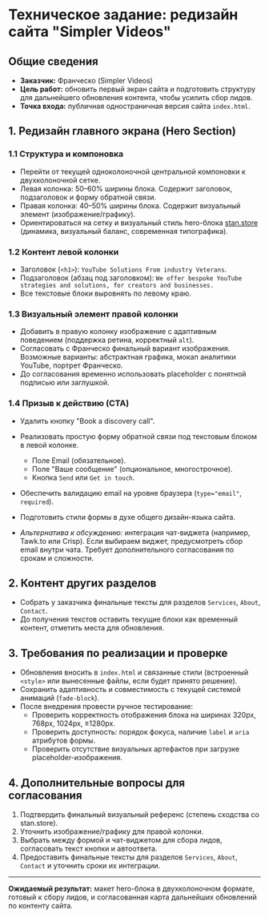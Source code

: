 # Техническое задание: редизайн сайта "Simpler Videos"

## Общие сведения
- **Заказчик:** Франческо (Simpler Videos)
- **Цель работ:** обновить первый экран сайта и подготовить структуру для дальнейшего обновления контента, чтобы усилить сбор лидов.
- **Точка входа:** публичная одностраничная версия сайта `index.html`.

## 1. Редизайн главного экрана (Hero Section)
### 1.1 Структура и компоновка
- Перейти от текущей одноколоночной центральной компоновки к двухколоночной сетке.
- Левая колонка: 50–60% ширины блока. Содержит заголовок, подзаголовок и форму обратной связи.
- Правая колонка: 40–50% ширины блока. Содержит визуальный элемент (изображение/графику).
- Ориентироваться на сетку и визуальный стиль hero-блока [stan.store](https://stan.store/) (динамика, визуальный баланс, современная типографика).

### 1.2 Контент левой колонки
- Заголовок (`<h1>`): `YouTube Solutions From industry Veterans`.
- Подзаголовок (абзац под заголовком): `We offer bespoke YouTube strategies and solutions, for creators and businesses.`
- Все текстовые блоки выровнять по левому краю.

### 1.3 Визуальный элемент правой колонки
- Добавить в правую колонку изображение с адаптивным поведением (поддержка ретина, корректный `alt`).
- Согласовать с Франческо финальный вариант изображения. Возможные варианты: абстрактная графика, мокап аналитики YouTube, портрет Франческо.
- До согласования временно использовать placeholder с понятной подписью или заглушкой.

### 1.4 Призыв к действию (CTA)
- Удалить кнопку "Book a discovery call".
- Реализовать простую форму обратной связи под текстовым блоком в левой колонке.
    - Поле Email (обязательное).
    - Поле "Ваше сообщение" (опциональное, многострочное).
    - Кнопка `Send` или `Get in touch`.
- Обеспечить валидацию email на уровне браузера (`type="email"`, `required`).
- Подготовить стили формы в духе общего дизайн-языка сайта.

- *Альтернатива к обсуждению:* интеграция чат-виджета (например, Tawk.to или Crisp). Если выбираем виджет, предусмотреть сбор email внутри чата. Требует дополнительного согласования по срокам и сложности.

## 2. Контент других разделов
- Собрать у заказчика финальные тексты для разделов `Services`, `About`, `Contact`.
- До получения текстов оставить текущие блоки как временный контент, отметить места для обновления.

## 3. Требования по реализации и проверке
- Обновления вносить в `index.html` и связанные стили (встроенный `<style>` или вынесенные файлы, если будет принято решение).
- Сохранить адаптивность и совместимость с текущей системой анимаций (`fade-block`).
- После внедрения провести ручное тестирование:
    - Проверить корректность отображения блока на ширинах 320px, 768px, 1024px, ≥1280px.
    - Проверить доступность: порядок фокуса, наличие `label` и `aria` атрибутов формы.
    - Проверить отсутствие визуальных артефактов при загрузке placeholder-изображения.

## 4. Дополнительные вопросы для согласования
1. Подтвердить финальный визуальный референс (степень сходства со stan.store).
2. Уточнить изображение/графику для правой колонки.
3. Выбрать между формой и чат-виджетом для сбора лидов, согласовать текст кнопки и автоответа.
4. Предоставить финальные тексты для разделов `Services`, `About`, `Contact` и уточнить сроки их интеграции.

---
**Ожидаемый результат:** макет hero-блока в двухколоночном формате, готовый к сбору лидов, и согласованная карта дальнейших обновлений по контенту сайта.
